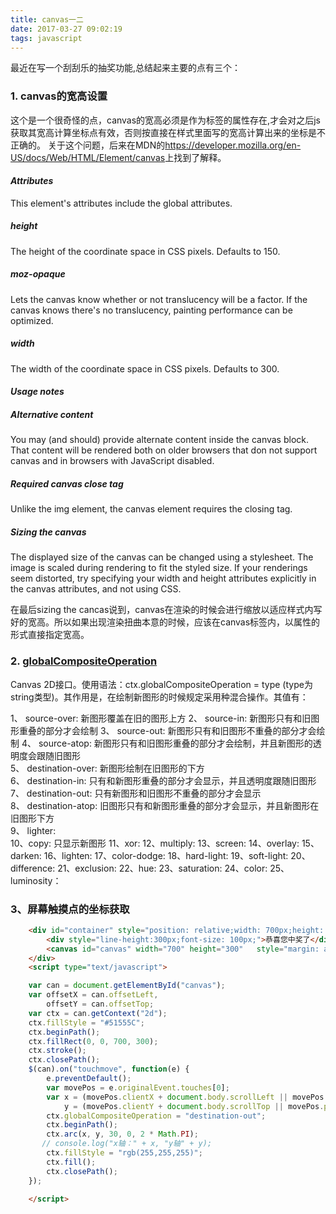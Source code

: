 ```yaml
---
title: canvas一二
date: 2017-03-27 09:02:19
tags: javascript
---
```


最近在写一个刮刮乐的抽奖功能,总结起来主要的点有三个：
### 1. canvas的宽高设置 
这个是一个很奇怪的点，canvas的宽高必须是作为标签的属性存在,才会对之后js获取其宽高计算坐标点有效，否则按直接在样式里面写的宽高计算出来的坐标是不正确的。 
关于这个问题，后来在MDN的<https://developer.mozilla.org/en-US/docs/Web/HTML/Element/canvas>上找到了解释。
 
 
#### *Attributes*

This element's attributes include the global attributes. 
##### *height*
The height of the coordinate space in CSS pixels. Defaults to 150.
##### *moz-opaque*
Lets the canvas know whether or not translucency will be a factor. If the canvas knows there's no translucency, painting performance can be optimized.
##### *width*
The width of the coordinate space in CSS pixels. Defaults to 300.  
#### *Usage notes*
##### *Alternative content*
You may (and should) provide alternate content inside the canvas block. That content will be rendered both on older browsers that don not support canvas and in browsers with JavaScript disabled.

##### *Required canvas close tag*

Unlike the img element, the canvas element requires the closing tag.

##### *Sizing the canvas* 

The displayed size of the canvas can be changed using a stylesheet. The image is scaled during rendering to fit the styled size. If your renderings seem distorted, try specifying your width and height attributes explicitly in the canvas attributes, and not using CSS.    

在最后sizing the cancas说到，canvas在渲染的时候会进行缩放以适应样式内写好的宽高。所以如果出现渲染扭曲本意的时候，应该在canvas标签内，以属性的形式直接指定宽高。  

### 2. [globalCompositeOperation](https://developer.mozilla.org/en-US/docs/Web/API/CanvasRenderingContext2D/globalCompositeOperation)
Canvas 2D接口。使用语法：ctx.globalCompositeOperation = type (type为string类型)。其作用是，在绘制新图形的时候规定采用种混合操作。其值有：  

1、 source-over: 新图形覆盖在旧的图形上方
2、 source-in:   新图形只有和旧图形重叠的部分才会绘制
3、 source-out:  新图形只有和旧图形不重叠的部分才会绘制
4、 source-atop: 新图形只有和旧图形重叠的部分才会绘制，并且新图形的透明度会跟随旧图形  
5、 destination-over: 新图形绘制在旧图形的下方  
6、 destination-in:   只有和新图形重叠的部分才会显示，并且透明度跟随旧图形  
7、 destination-out:  只有新图形和旧图形不重叠的部分才会显示  
8、 destination-atop: 旧图形只有和新图形重叠的部分才会显示，并且新图形在旧图形下方  
9、 lighter:  
10、copy: 只显示新图形
11、xor: 
12、multiply:
13、screen:
14、overlay:
15、darken:
16、lighten:
17、color-dodge:
18、hard-light:
19、soft-light:
20、difference:
21、exclusion:
22、hue:
23、saturation:
24、color:
25、luminosity：  

### 3、屏幕触摸点的坐标获取    
```html
    <div id="container" style="position: relative;width: 700px;height: 300px">
        <div style="line-height:300px;font-size: 100px;">恭喜您中奖了</div>
        <canvas id="canvas" width="700" height="300"   style="margin: auto;text-align: center;line-height: 300px;position: absolute;z-index: 2;top:0;left: 0;opacity: 1">cesasdfasdfsdafasdfasd </canvas>
    </div>
    <script type="text/javascript">  
```  
```javascript
    var can = document.getElementById("canvas");
    var offsetX = can.offsetLeft,
        offsetY = can.offsetTop;
    var ctx = can.getContext("2d");
    ctx.fillStyle = "#51555C";
    ctx.beginPath();
    ctx.fillRect(0, 0, 700, 300);
    ctx.stroke();
    ctx.closePath();
    $(can).on("touchmove", function(e) {
        e.preventDefault();
        var movePos = e.originalEvent.touches[0];
        var x = (movePos.clientX + document.body.scrollLeft || movePos.pageX) - offsetX || 0,
            y = (movePos.clientY + document.body.scrollTop || movePos.pageY) - offsetY || 0;
        ctx.globalCompositeOperation = "destination-out";
        ctx.beginPath();
        ctx.arc(x, y, 30, 0, 2 * Math.PI);
       // console.log("x轴：" + x, "y轴" + y);
        ctx.fillStyle = "rgb(255,255,255)";
        ctx.fill();
        ctx.closePath();
    });
```  
```html
    </script>  
```  
